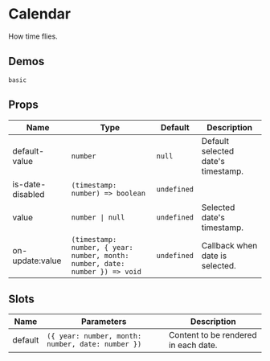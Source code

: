 <!--single-column-->

# Calendar

How time flies.

## Demos

```demo
basic
```

## Props

| Name | Type | Default | Description |
| --- | --- | --- | --- |
| default-value | `number` | `null` | Default selected date's timestamp. |
| is-date-disabled | `(timestamp: number) => boolean` | `undefined` |  |
| value | `number \| null` | `undefined` | Selected date's timestamp. |
| on-update:value | `(timestamp: number, { year: number, month: number, date: number }) => void` | `undefined` | Callback when date is selected. |

## Slots

| Name | Parameters | Description |
| --- | --- | --- |
| default | `({ year: number, month: number, date: number })` | Content to be rendered in each date. |
